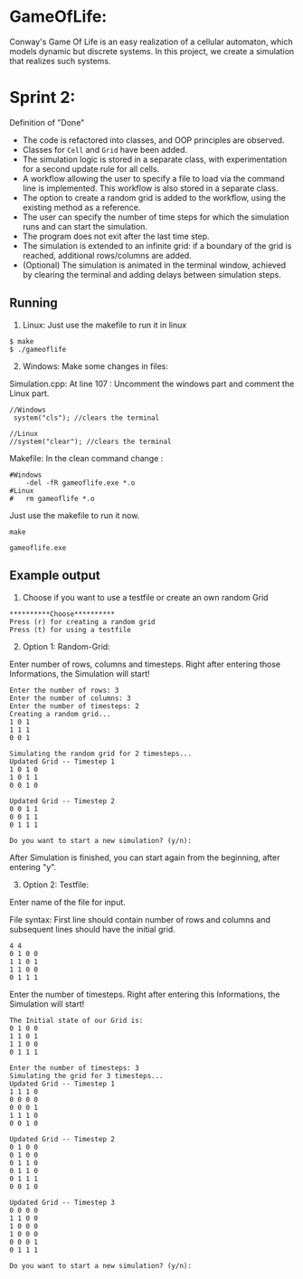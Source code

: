 # GameOfLife: 
Conway's Game Of Life is an easy realization of a cellular automaton, which models dynamic but discrete systems.
In this project, we create a simulation that realizes such systems.

# Sprint 2:

Definition of "Done"
* The code is refactored into classes, and OOP principles are observed. 
* Classes for `Cell` and `Grid` have been added.
* The simulation logic is stored in a separate class, with experimentation for a second update rule for all cells.
* A workflow allowing the user to specify a file to load via the command line is implemented. This workflow is also stored in a separate class.
* The option to create a random grid is added to the workflow, using the existing method as a reference.
* The user can specify the number of time steps for which the simulation runs and can start the simulation.
* The program does not exit after the last time step.
* The simulation is extended to an infinite grid: if a boundary of the grid is reached, additional rows/columns are added.
* (Optional) The simulation is animated in the terminal window, achieved by clearing the terminal and adding delays between simulation steps.

<!-- 
## Building

Build GameOfLife in your terminal with:

```shell
mkdir build
cd build
cmake ..
make
``` -->

## Running

1. Linux:
Just use the makefile to run it in linux
```shell
$ make 
$ ./gameoflife
```

2. Windows:
Make some changes in files:

Simulation.cpp: 
At line 107 : Uncomment the windows part and comment the Linux part.
```shell
//Windows 
 system("cls"); //clears the terminal

//Linux 
//system("clear"); //clears the terminal
```

Makefile: 
In the clean command change : 
```shell
#Windows
	-del -fR gameoflife.exe *.o 
#Linux
#	rm gameoflife *.o
```

Just use the makefile to run it now.
```shell
make 

gameoflife.exe
```

## Example output

1. Choose if you want to use a testfile or create an own random Grid

```shell
**********Choose**********
Press (r) for creating a random grid
Press (t) for using a testfile
```

2. Option 1: Random-Grid:

Enter number of rows, columns and timesteps. Right after entering those Informations, the Simulation will start!

```shell
Enter the number of rows: 3
Enter the number of columns: 3
Enter the number of timesteps: 2
Creating a random grid...
1 0 1 
1 1 1 
0 0 1 

Simulating the random grid for 2 timesteps...
Updated Grid -- Timestep 1
1 0 1 0 
1 0 1 1 
0 0 1 0 

Updated Grid -- Timestep 2
0 0 1 1 
0 0 1 1 
0 1 1 1 

Do you want to start a new simulation? (y/n): 
```
After Simulation is finished, you can start again from the beginning, after entering "y".

3. Option 2: Testfile:

Enter name of the file for input. <!-- and timesteps. Right after entering those Informations, the Simulation will start! -->

File syntax: 
First line should contain number of rows and columns and subsequent lines should have the initial grid.
```shell
4 4
0 1 0 0
1 1 0 1
1 1 0 0
0 1 1 1
```

Enter the number of timesteps. Right after entering this Informations, the Simulation will start!
```shell
The Initial state of our Grid is:
0 1 0 0
1 1 0 1
1 1 0 0
0 1 1 1

Enter the number of timesteps: 3
Simulating the grid for 3 timesteps...
Updated Grid -- Timestep 1
1 1 1 0
0 0 0 0
0 0 0 1
1 1 1 0
0 0 1 0

Updated Grid -- Timestep 2
0 1 0 0
0 1 0 0
0 1 1 0
0 1 1 0
0 1 1 1
0 0 1 0

Updated Grid -- Timestep 3
0 0 0 0
1 1 0 0
1 0 0 0
1 0 0 0
0 0 0 1
0 1 1 1

Do you want to start a new simulation? (y/n):
```